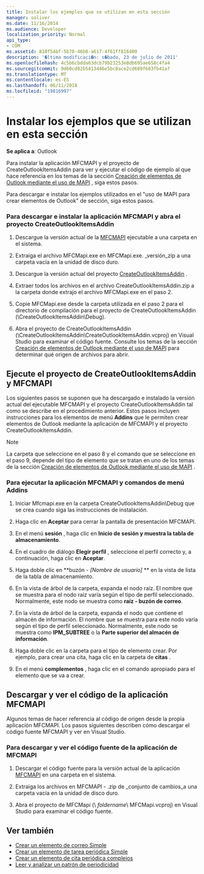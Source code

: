 ```yaml
---
title: Instalar los ejemplos que se utilizan en esta sección
manager: soliver
ms.date: 11/16/2014
ms.audience: Developer
localization_priority: Normal
api_type:
- COM
ms.assetid: 810f54bf-5b78-46b8-a617-4f61ff816400
description: '�ltima modificaci�n: s�bado, 23 de julio de 2011'
ms.openlocfilehash: 4c5b6cbdda63dcb79b23253e0db695ae658c4fa4
ms.sourcegitcommit: 9d60cd82b5413446e5bc8ace2cd689f683fb41a7
ms.translationtype: MT
ms.contentlocale: es-ES
ms.lasthandoff: 06/11/2018
ms.locfileid: "19816997"
---
```

# <a name="install-the-samples-used-in-this-section"></a>Instalar los ejemplos que se utilizan en esta sección

**Se aplica a**: Outlook 
  
Para instalar la aplicación MFCMAPI y el proyecto de CreateOutlookItemsAddin para ver y ejecutar el código de ejemplo al que hace referencia en los temas de la sección [Creación de elementos de Outlook mediante el uso de MAPI](creating-outlook-items-by-using-mapi.md) , siga estos pasos. 

Para descargar e instalar los ejemplos utilizados en el "uso de MAPI para crear elementos de Outlook" de sección, siga estos pasos.

### <a name="to-download-and-install-the-mfcmapi-application-and-open-createoutlookitemsaddin-project"></a>Para descargar e instalar la aplicación MFCMAPI y abra el proyecto CreateOutlookItemsAddin

1. Descargue la versión actual de la [MFCMAPI](http://go.microsoft.com/fwlink/?LinkID=124154) ejecutable a una carpeta en el sistema. 
    
2. Extraiga el archivo MFCMapi.exe en MFCMapi.exe. _versión_zip a una carpeta vacía en la unidad de disco duro.
    
3. Descargue la versión actual del proyecto [CreateOutlookItemsAddin](http://go.microsoft.com/fwlink/?LinkID=127828) . 
    
4. Extraer todos los archivos en el archivo CreateOutlookItemsAddin.zip a la carpeta donde extrajo el archivo MFCMapi.exe en el paso 2.
    
5. Copie MFCMapi.exe desde la carpeta utilizada en el paso 2 para el directorio de compilación para el proyecto de CreateOutlookItemsAddin (\CreateOutlookItemsAddin\Debug).
    
6. Abra el proyecto de CreateOutlookItemsAddin (\CreateOutlookItemsAddin\CreateOutlookItemsAddin.vcproj) en Visual Studio para examinar el código fuente. Consulte los temas de la sección [Creación de elementos de Outlook mediante el uso de MAPI](creating-outlook-items-by-using-mapi.md) para determinar qué origen de archivos para abrir. 
    
## <a name="run-mfcmapi-and-the-createoutlookitemsaddin-project"></a>Ejecute el proyecto de CreateOutlookItemsAddin y MFCMAPI

Los siguientes pasos se suponen que ha descargado e instalado la versión actual del ejecutable MFCMAPI y el proyecto CreateOutlookItemsAddin tal como se describe en el procedimiento anterior. Estos pasos incluyen instrucciones para los elementos de menú **Addins** que le permiten crear elementos de Outlook mediante la aplicación de MFCMAPI y el proyecto CreateOutlookItemsAddin. 
  
> [!NOTE]
> La carpeta que seleccione en el paso 8 y el comando que se seleccione en el paso 9, depende del tipo de elemento que se tratan en uno de los temas de la sección [Creación de elementos de Outlook mediante el uso de MAPI](creating-outlook-items-by-using-mapi.md) . 

### <a name="to-run-the-mfcmapi-application-and-addins-menu-commands"></a>Para ejecutar la aplicación MFCMAPI y comandos de menú Addins

1. Iniciar Mfcmapi.exe en la carpeta CreateOutlookItemsAddin\Debug que se crea cuando siga las instrucciones de instalación.
    
2. Haga clic en **Aceptar** para cerrar la pantalla de presentación MFCMAPI. 
    
3. En el menú **sesión** , haga clic en **Inicio de sesión y muestra la tabla de almacenamiento**.
    
4. En el cuadro de diálogo **Elegir perfil** , seleccione el perfil correcto y, a continuación, haga clic en **Aceptar**. 
    
5. Haga doble clic en **buzón - _[Nombre de usuario]_ ** en la vista de lista de la tabla de almacenamiento. 
    
6. En la vista de árbol de la carpeta, expanda el nodo raíz. El nombre que se muestra para el nodo raíz varía según el tipo de perfil seleccionado. Normalmente, este nodo se muestra como **raíz - buzón de correo**.
    
7. En la vista de árbol de la carpeta, expanda el nodo que contiene el almacén de información. El nombre que se muestra para este nodo varía según el tipo de perfil seleccionado. Normalmente, este nodo se muestra como **IPM_SUBTREE** o la **Parte superior del almacén de información**.
    
8. Haga doble clic en la carpeta para el tipo de elemento crear. Por ejemplo, para crear una cita, haga clic en la carpeta de **citas** . 
    
9. En el menú **complementos** , haga clic en el comando apropiado para el elemento que se va a crear. 
    
## <a name="download-and-view-code-from-the-mfcmapi-application"></a>Descargar y ver el código de la aplicación MFCMAPI

Algunos temas de hacer referencia al código de origen desde la propia aplicación MFCMAPI. Los pasos siguientes describen cómo descargar el código fuente MFCMAPI y ver en Visual Studio. 

### <a name="to-download-and-view-the-mfcmapi-application-source-code"></a>Para descargar y ver el código fuente de la aplicación de MFCMAPI

1. Descargar el código fuente para la versión actual de la aplicación [MFCMAPI](http://go.microsoft.com/fwlink/?LinkID=124154) en una carpeta en el sistema. 
    
2. Extraiga los archivos en MFCMAPI - .zip de _conjunto de cambios_a una carpeta vacía en la unidad de disco duro.
    
3. Abra el proyecto de MFCMapi (\ _foldername_\ MFCMapi.vcproj) en Visual Studio para examinar el código fuente.
    
## <a name="see-also"></a>Ver también

- [Crear un elemento de correo Simple](how-to-create-a-simple-mail-item.md)
- [Crear un elemento de tarea periódica Simple](how-to-create-a-simple-recurrent-task-item.md)
- [Crear un elemento de cita periódica complejos](how-to-create-a-complex-recurrent-appointment-item.md)
- [Leer y analizar un patrón de periodicidad](how-to-read-and-parse-a-recurrence-pattern.md)

